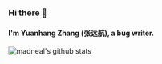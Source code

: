 ### Hi there 👋
#### I'm Yuanhang Zhang (张远航), a bug writer.
<!--
**hang0610/hang0610** is a ✨ _special_ ✨ repository because its `README.md` (this file) appears on your GitHub profile.

Here are some ideas to get you started:

- 🔭 I’m currently working on ...
- 🌱 I’m currently learning ...
- 👯 I’m looking to collaborate on ...
- 🤔 I’m looking for help with ...
- 💬 Ask me about ...
- 📫 How to reach me: ...
- 😄 Pronouns: ...
- ⚡ Fun fact: ...
-->
![madneal's github stats](https://github-readme-stats.vercel.app/api?username=hang0610&show_icons=true&theme=radical)
